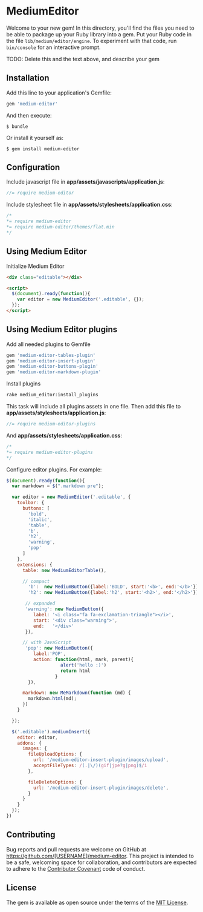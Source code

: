 # MediumEditor

Welcome to your new gem! In this directory, you'll find the files you need to be able to package up your Ruby library into a gem. Put your Ruby code in the file `lib/medium/editor/engine`. To experiment with that code, run `bin/console` for an interactive prompt.

TODO: Delete this and the text above, and describe your gem

## Installation

Add this line to your application's Gemfile:

```ruby
gem 'medium-editor'
```

And then execute:

    $ bundle

Or install it yourself as:

    $ gem install medium-editor


## Configuration

Include javascript file in **app/assets/javascripts/application.js**:

```javascript
//= require medium-editor
```

Include stylesheet file in **app/assets/stylesheets/application.css**:

```css
/*
*= require medium-editor
*= require medium-editor/themes/flat.min
*/
```

## Using Medium Editor

Initialize Medium Editor

```html
<div class="editable"></div>

<script>
  $(document).ready(function(){
    var editor = new MediumEditor('.editable', {});
  });
</script>
```

## Using Medium Editor plugins

Add all needed plugins to Gemfile

```ruby
gem 'medium-editor-tables-plugin'
gem 'medium-editor-insert-plugin'
gem 'medium-editor-buttons-plugin'
gem 'medium-editor-markdown-plugin'
```

Install plugins

```bash
rake medium_editor:install_plugins
```

This task will include all plugins assets in one file.
Then add this file to **app/assets/stylesheets/application.js**:

```javascript
//= require medium-editor-plugins
```
And **app/assets/stylesheets/application.css**:

```css
/*
*= require medium-editor-plugins
*/
```

Configure editor plugins. For example:

```javascript
$(document).ready(function(){
  var markdown = $(".markdown pre");

  var editor = new MediumEditor('.editable', {
    toolbar: {
      buttons: [
        'bold',
        'italic',
        'table',
        'b',
        'h2',
        'warning',
        'pop'
      ]
    },
    extensions: {
      table: new MediumEditorTable(),

      // compact
        'b':  new MediumButton({label:'BOLD', start:'<b>', end:'</b>'}),
        'h2': new MediumButton({label:'h2', start:'<h2>', end:'</h2>'}),

       // expanded
       'warning': new MediumButton({
          label: '<i class="fa fa-exclamation-triangle"></i>',
          start: '<div class="warning">',
          end:   '</div>'
       }),

      // with JavaScript
       'pop': new MediumButton({
          label:'POP',
          action: function(html, mark, parent){
                    alert('hello :)')
                    return html
                  }
        }),

      markdown: new MeMarkdown(function (md) {
        markdown.html(md);
      })
    }

  });

  $('.editable').mediumInsert({
    editor: editor,
    addons: {
      images: {
        fileUploadOptions: {
          url: '/medium-editor-insert-plugin/images/upload',
          acceptFileTypes: /(.|\/)(gif|jpe?g|png)$/i
        },

        fileDeleteOptions: {
          url: '/medium-editor-insert-plugin/images/delete',
        }
      }
    }
  });
})
```

## Contributing

Bug reports and pull requests are welcome on GitHub at https://github.com/[USERNAME]/medium-editor. This project is intended to be a safe, welcoming space for collaboration, and contributors are expected to adhere to the [Contributor Covenant](http://contributor-covenant.org) code of conduct.


## License

The gem is available as open source under the terms of the [MIT License](http://opensource.org/licenses/MIT).

